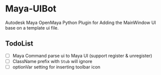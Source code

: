 # Maya-UIBot

Autodesk Maya OpenMaya Python Plugin for Adding the MainWindow UI base on a template ui file.

## TodoList

- [ ] Maya Command parse ui to Maya UI (support register & unregister)
- [ ] ClassName prefix with `Stub` will ignore
- [ ] optionVar setting for inserting toolbar icon
